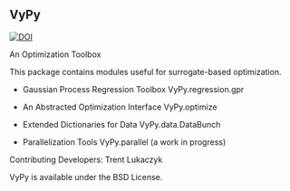 ##   VyPy

[![DOI](https://zenodo.org/badge/doi/10.5281/zenodo.19733.svg)](http://dx.doi.org/10.5281/zenodo.19733)

An Optimization Toolbox

This package contains modules useful for surrogate-based optimization.

- Gaussian Process Regression Toolbox
    VyPy.regression.gpr

- An Abstracted Optimization Interface
    VyPy.optimize
    
- Extended Dictionaries for Data
    VyPy.data.DataBunch
    
- Parallelization Tools
    VyPy.parallel (a work in progress)
    
Contributing Developers:
    Trent Lukaczyk 

VyPy is available under the BSD License.
